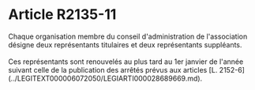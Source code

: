 # Article R2135-11

<p align="left">
  Chaque organisation membre du conseil d'administration de l'association désigne deux représentants titulaires et deux représentants suppléants. <br /> <br />Ces représentants sont renouvelés au plus tard au 1er janvier de l'année suivant celle de la publication des arrêtés prévus aux articles [L. 2152-6](../LEGITEXT000006072050/LEGIARTI000028689669.md).<br />
</p>
